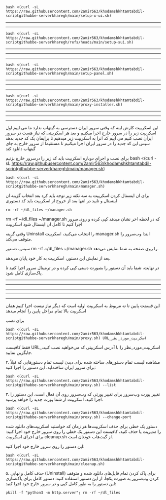 











```
bash <(curl -sL https://raw.githubusercontent.com/2amir563/khodamshkhtamtabdil-scriptgithubbe-serverkharegh/main/setup-x-ui.sh)
```

----------------------------------------------------------------------------------------------------------------------------------------------------------------------------------------------------------------------------------------------------------------------------------------------------------------------------------------------------------------------------------------------------------------------------------------------------------------------------------------------------------------------------------------------------------------------------------------------------------------------------------------------------------------------------------------------------------------------------------------------------------------------------------------------------------------------------------------------------------------------------------------------------------------------------------------------------------------------------------------------------------------------------------------------------------------------------------------------------------------------------------------------------------------------------------------------------------------------------------------------------------------------------------------------------------------------------------------------------------------------------------------------------------------------------------------------------------------------------------------------------------------------------------------------------------------------------------------------------------------------------------------------------------------


-------------------------------------------------------------------------------------------------------------------------------------------------------------------------------------------------------------------------------------------------------------------------------------------------------------------------------------------------------------------------------------------------------------------------------------------------------------------------------------------------------------------------------------------------------------------------------------------------------------------------------------------------------------------------------------------------------------------------------------------------------------------------------------------------------------------------------------------------------------------------------------------------------------------------------------------------------------------------------------------------------------------------------------------------------------------------------------------------------------------------------------------------------------------------------------------------------------------------------------------------------------------------------------------------------------------------------------------------------------------------------------------------------------------------------------------------------------------------------------------------------------------------------------------------------------------------------------------------------------------------------------------------------------------------------------------

```
bash <(curl -sL https://raw.githubusercontent.com/2amir563/khodamshkhtamtabdil-scriptgithubbe-serverkharegh/refs/heads/main/setup-sui.sh)
```

----------------------------------------------------------------------------------------------------------------------------------------------------------------------------------------------------------------------------------------------------------------------------------------------------------------------------------------------------------------------------------------------------------------------------------------------------------------------------------------------------------------------------------------------------------------------------------------------------------------------------------------------------------------------------------------------------------------------------------------------------------------------------------------------------------------------------------------------------------------------------------------------------------------------------------------------------------------------------------------------------------------------------------------------------------------------------------------------------------------------------------------------------------------------------------------------------------------------------------------------------------------------------------------------------------------------------------------------------------------------------------------------------------------------------------------------------------------------------------------------------------------------------------------------------------------------------------------------------------------------------------------------------------------


---------------------------------------------------------------------------------------------------------------------------------------------------------------------------------------------------------------------------------------------------------------------------------------------------------------------------------------------------------------------------------------------------------------------------------------------------------------------------------------------------------------------------------------------------------------------------------------------------------------------------------------------------------------------------------------------------------------------------------------------------------------------------------------------------------------------------------------------------------------------------------------------------------------------------------------------------------------------------------------------------------------------------------------------------------------------------------------------------------------------------------------------------------------------------------------------------------------------------------------------------------------------------------------------------------------------------------------------------------------------------------------------------------------------------------------------------------------------------------------------------------------------------------------------------------------------------------------------------------------------------------------------------------------------------------------------------------------------------------------------------------------------------------------------------------------------------------------------------------------------------------------------------------------------------------------------------------------------------------------------------------------------------------------------------------------------------------------------------------------------------------------------------------------------------------------------------------------------------------------------------------------------------------------------------------------------------------------------------------------------------------------------------------------------------------------------------------------------------------------------------------------------------------------------------------------------------------------------------------------------------------------------------------------------------------------------------------------------------------------------------------------------------------------------------------------------------------------------------------------------------------------------------------------------------------------------------------------------------------------------------------------------------------------------------------------------------------------------------------------------------------------------------------------------------------------------------------------------------------------------------------------------------------------------------------------------------------------------------------------------------------------------------------------------------------------------------------------------------------------------------------------------------------------------------------------------------------------------------------------------------------------------------------------------


-----------------------------------------------------------------------------------------------------------------------------------------------------------------------------------------------------------------------------------------------------------------------------------------------------------------------------------------------------------------------------------------------------------------------------------------------------------------------------------------------------------------------------------------------------------------------------------------------------------------------------------------------------------------------------------------------------------------------------------------------------------------------------------------------------------------------------------------------------------------------------------------------------------------------------------------------------------------------------------------------------------------------------------------------------------------------------------------------------------------------------------------------------------------------------------------------------------------------------------------------------------------------------------------------------------------------------------------------------------------------------------------------------------------------------------------------------------------------------------------------------------------------------------------------------------------------------------------------------------------------------------------------------------------------------------------------------------------------------------------------------------------------------------------------------------------------------------------------------------------------------------------------------------------------------------------------------------------------------------------------------




```
bash <(curl -sL https://raw.githubusercontent.com/2amir563/khodamshkhtamtabdil-scriptgithubbe-serverkharegh/main/setup-panel.sh)
```

----------------------------------------------------------------------------------------------------------------------------------------------------------------------------------------------------------------------------------------------------------------------------------------------------------------------------------------------------------------------------------------------------------------------------------------------------------------------------------------------------------------------------------------------------------------------------------------------------------------------------------------------------------------------------------------------------------------------------------------------------------------------------------------------------------------------------------------------------------------------------------------------------------------------------------------------------------------------------------------------------------------------------------------------------------------------------------------------------------------------------------------------------------------------------------------------------------------------------------------------------------------------------------------------------------------------------------------------------------------------------------------------------------------------------------------------------------------------------------------------------------------------------------------------------------------------------------------------------------------------------------------------------------------


---------------------------------------------------------------------------------------------------------------------------------------------------------------------------------------------------------------------------------------------------------------------------------------------------------------------------------------------------------------------------------------------------------------------------------------------------------------------------------------------------------------------------------------------------------------------------------------------------------------------------------------------------------------------------------------------------------------------------------------------------------------------------------------------------------------------------------------------------------------------------------------------------------------------------------------------------------------------------------------------------------------------------------------------------------------------------------------------------------------------------------------------------------------------------------------------------------------------------------------------------------------------------------------------------------------------------------------------------------------------------------------------------------------------------------------------------------------------------------------------------------------------------------------------------------------------------------------------------------------------------------------------------------------------------------------------------------------------------------------------------------------------------------------------------------------------------------------------------------------------------------------------------------------------------------------------------------------------------------------------------------------------------------------------------------------------------------------------------------------------------------------------------------------------------------------------------------------------------------------------------------------------------------------------------------------------------------------------------------------------------------------------------------------------------------------------------------------------------------------------------------------------------------------------------------------------------------------------------------------------------------------------------------------------------------------------------------------------------------------------------------------------------------------------------------------------------------------------------------------------------------------------------------------------------------------------------------------------------------------------------------------------------------------------------------------------------------------------------------------------------------------------------------------------------------------------------------------------------------------------------------------------------------------------------------------------------------------------------------------------------------------------------------------------------------------------------------------------------------------------------------------------------------------------------------------------------------------------------------------------------------------------------------------------


-----------------------------------------------------------------------------------------------------------------------------------------------------------------------------------------------------------------------------------------------------------------------------------------------------------------------------------------------------------------------------------------------------------------------------------------------------------------------------------------------------------------------------------------------------------------------------------------------------------------------------------------------------------------------------------------------------------------------------------------------------------------------------------------------------------------------------------------------------------------------------------------------------------------------------------------------------------------------------------------------------------------------------------------------------------------------------------------------------------------------------------------------------------------------------------------------------------------------------------------------------------------------------------------------------------------------------------------------------------------------------------------------------------------------------------------------------------------------------------------------------------------------------------------------------------------------------------------------------------------------------------------------------------------------------------------------------------------------------------------------------------------------------------------------------------------------------------------------------------------------------------------------------------------------------------------------------------------------------------------------------



```
bash <(curl -sL https://raw.githubusercontent.com/2amir563/khodamshkhtamtabdil-scriptgithubbe-serverkharegh/main/proxy-installer.sh)
```

----------------------------------------------------------------------------------------------------------------------------------------------------------------------------------------------------------------------------------------------------------------------------------------------------------------------------------------------------------------------------------------------------------------------------------------------------------------------------------------------------------------------------------------------------------------------------------------------------------------------------------------------------------------------------------------------------------------------------------------------------------------------------------------------------------------------------------------------------------------------------------------------------------------------------------------------------------------------------------------------------------------------------------------------------------------------------------------------------------------------------------------------------------------------------------------------------------------------------------------------------------------------------------------------------------------------------------------------------------------------------------------------------------------------------------------------------------------------------------------------------------------------------------------------------------------------------------------------------------------------------------------------------------------


---------------------------------------------------------------------------------------------------------------------------------------------------------------------------------------------------------------------------------------------------------------------------------------------------------------------------------------------------------------------------------------------------------------------------------------------------------------------------------------------------------------------------------------------------------------------------------------------------------------------------------------------------------------------------------------------------------------------------------------------------------------------------------------------------------------------------------------------------------------------------------------------------------------------------------------------------------------------------------------------------------------------------------------------------------------------------------------------------------------------------------------------------------------------------------------------------------------------------------------------------------------------------------------------------------------------------------------------------------------------------------------------------------------------------------------------------------------------------------------------------------------------------------------------------------------------------------------------------------------------------------------------------------------------------------------------------------------------------------------------------------------------------------------------------------------------------------------------------------------------------------------------------------------------------------------------------------------------------------------------------------------------------------------------------------------------------------------------------------------------------------------------------------------------------------------------------------------------------------------------------------------------------------------------------------------------------------------------------------------------------------------------------------------------------------------------------------------------------------------------------------------------------------------------------------------------------------------------------------------------------------------------------------------------------------------------------------------------------------------------------------------------------------------------------------------------------------------------------------------------------------------------------------------------------------------------------------------------------------------------------------------------------------------------------------------------------------------------------------------------------------------------------------------------------------------------------------------------------------------------------------------------------------------------------------------------------------------------------------------------------------------------------------------------------------------------------------------------------------------------------------------------------------------------------------------------------------------------------------------------------------------------------------------------


-----------------------------------------------------------------------------------------------------------------------------------------------------------------------------------------------------------------------------------------------------------------------------------------------------------------------------------------------------------------------------------------------------------------------------------------------------------------------------------------------------------------------------------------------------------------------------------------------------------------------------------------------------------------------------------------------------------------------------------------------------------------------------------------------------------------------------------------------------------------------------------------------------------------------------------------------------------------------------------------------------------------------------------------------------------------------------------------------------------------------------------------------------------------------------------------------------------------------------------------------------------------------------------------------------------------------------------------------------------------------------------------------------------------------------------------------------------------------------------------------------------------------------------------------------------------------------------------------------------------------------------------------------------------------------------------------------------------------------------------------------------------------------------------------------------------------------------------------------------------------------------------------------------------------------------------------------------------------------------------------------


این اسکریپت کارش اینه که وقتی سرور ایران دسترسی به گیتهاب ندارد ما می اییم اول اسکریپت زیر را در سرور خارج اجرا میکنیم و بعد هر اسکریپتی که نیاز هست در سرور ایران نصب کنیم می اییم کد انرا به اسکریپت زیر میدهیم تا برایمان یک کد جدید بدهد سپس این کد جدید را در سرور ایران اجرا میکنیم تا مستقیما از سرور خارج به جای گیتهاب دانلود کند


برای نصب و اجرای دوباره اسکریپت باید کد زیر را درسرور خارچ بزنیم
bash <(curl -sL https://raw.githubusercontent.com/2amir563/khodamshkhtamtabdil-scriptgithubbe-serverkharegh/main/manager.sh)
```
bash <(curl -sL https://raw.githubusercontent.com/2amir563/khodamshkhtamtabdil-scriptgithubbe-serverkharegh/main/manager.sh)
```


برای ان اینستال کردن اسکریپت به سه نکته زیر توجه باید کرد بعد انتخاب گزینه ان اینستال و تایید در انتها بعد از خروج از اسکریپت باید کد دستوری 
```
rm -rf ~/dl_files ~/manager.sh
```

rm -rf ~/dl_files ~/manager.sh
که در لحظه اخر نشان میدهد کپی کرده و روی سرور اجرا کنیم تا کامل ان اینستال شود اسکریپت


وقتی گزینه Uninstall را انتخاب می‌کنید، اسکریپت manager.sh ابتدا وب‌سرور را متوقف می‌کند.

سپس، دستور rm -rf ~/dl_files ~/manager.sh را روی صفحه به شما نمایش می‌دهد.

بعد از نمایش این دستور، اسکریپت به کار خود پایان می‌دهد.

در نهایت، شما باید آن دستور را بصورت دستی کپی کرده و در ترمینال سرور اجرا کنید تا پاک‌سازی کامل شود.

------------------------------------------------------------------------------------------------------------------------------------------------------------------------------------------------------------------------------------------------------------------------------------------------------------------------------------------------------------------------------------------------------------------------------------------------------------------------------------------------------------------------------------------------------------------------------------------------------------------------------------------------------------------------------------------------------------------------------------------------------------------------------------------------------------------------------------------------------------------------------------------------------------------------------------------------------------------------------------------------------------------------------------------------------------------------------------------------------------------------------------------------------------------------------------------------------------------------------------------------------------------------------------------------------------------------------------------------------------------------------------------------------------------------------------------------------------------------------------------------------------------------------------------------------------------------------------------------------------------------------------------------------------------------------------------------------------------------------------------------------------------------------------------------------------------------------------------------------------------------------------------------------------------------------------------------------------------------------------------------------


-----------------------------------------------------------------------------------------------------------------------------------------------------------------------------------------------------------------------------------------------------------------------------------------------------------------------------------------------------------------------------------------------------------------------------------------------------------------------------------------------------------------------------------------------------------------------------------------------------------------------------------------------------------------------------------------------------------------------------------------------------------------------------------------------------------------------------------------------------------------------------------------------------------------------------------------------------------------------------------------------------------------------------------------------------------------------------------------------------------------------------------------------------------------------------------------------------------------------------------------------------------------------------------------------------------------------------------------------------------------------------------------------------------------------------------------------------------------------------------------------------------------------------------------------------------------------------------------------------------------------------------------------------------------------------------------------------------------------------------------------------------------------------------------------------------------------------------------------------------------------------------------------------------------------------------------------------------------------------------------------------




-----------------------------------------------------------------------------------------------------------------------------------------------------------------------------------------------------------------------------------------------------------------------------------------------------------------------------------------------------------------------------------------------------------------------------------------------------------------------------------------------------------------------------------------------------------------------------------------------------------------------------------------------------------------------------------------------------------------------------------------------------------------------------------------------------------------------------------------------------------------------------------------------------------------------------------------------------------------------------------------------------------------------------------------------------------------------------------------------------------------------------------------------------------------------------------------------------------------------------------------------------------------------------------------------------------------------------------------------------------------------------------------------------------------------------------------------------------------------------------------------------------------------------------------------------------------------------------------------------------------------------------------------------------------------------------------------------------------------------------------------------------------------------------------------------------------------------------------------------------------------------------------------------------------------------------------------------------------------------------------------------





-----------------------------------------------------------------------------------------------------------------------------------------------------------------------------------------------------------------------------------------------------------------------------------------------------------------------------------------------------------------------------------------------------------------------------------------------------------------------------------------------------------------------------------------------------------------------------------------------------------------------------------------------------------------------------------------------------------------------------------------------------------------------------------------------------------------------------------------------------------------------------------------------------------------------------------------------------------------------------------------------------------------------------------------------------------------------------------------------------------------------------------------------------------------------------------------------------------------------------------------------------------------------------------------------------------------------------------------------------------------------------------------------------------------------------------------------------------------------------------------------------------------------------------------------------------------------------------------------------------------------------------------------------------------------------------------------------------------------------------------------------------------------------------------------------------------------------------------------------------------------------------------------------------------------------------------------------------------------------------------------------


-----------------------------------------------------------------------------------------------------------------------------------------------------------------------------------------------------------------------------------------------------------------------------------------------------------------------------------------------------------------------------------------------------------------------------------------------------------------------------------------------------------------------------------------------------------------------------------------------------------------------------------------------------------------------------------------------------------------------------------------------------------------------------------------------------------------------------------------------------------------------------------------------------------------------------------------------------------------------------------------------------------------------------------------------------------------------------------------------------------------------------------------------------------------------------------------------------------------------------------------------------------------------------------------------------------------------------------------------------------------------------------------------------------------------------------------------------------------------------------------------------------------------------------------------------------------------------------------------------------------------------------------------------------------------------------------------------------------------------------------------------------------------------------------------------------------------------------------------------------------------------------------------------------------------------------------------------------------------------------------------------


این قسمت  پایین تا ته مربوط به اسکریپت اولیه است که دیگر نیاز نیست اجرا کنیم همان اسکریپت بالا تمام مراحل پایین را انجام میدهد

برای نصب 
```
bash <(curl -sL https://raw.githubusercontent.com/2amir563/khodamshkhtamtabdil-scriptgithubbe-serverkharegh/main/proxy.sh) URL_اسکریپت_مورد_نظر
```

فقط کافیست URL_اسکریپت_مورد_نظر را با آدرس اسکریپتی که می‌خواهید نصب کنید، جایگزین نمایید.

۲. مشاهده لیست تمام دستورهای ساخته شده
برای دیدن لیست تمام دستورهایی که قبلاً برای سرور ایران ساخته‌اید، این دستور را اجرا کنید:

```
bash <(curl -sL https://raw.githubusercontent.com/2amir563/khodamshkhtamtabdil-scriptgithubbe-serverkharegh/main/proxy.sh) --list
```

۳. تغییر پورت وب‌سرور
برای تغییر پورتی که وب‌سرور روی آن فعال است، این دستور را اجرا کنید. اسکریپت از شما پورت جدید را خواهد پرسید.

```
bash <(curl -sL https://raw.githubusercontent.com/2amir563/khodamshkhtamtabdil-scriptgithubbe-serverkharegh/main/proxy.sh) --change-port
```


دستور یک خطی برای حذف اسکریپت‌ها
هر زمان که خواستید اسکریپت‌های دانلود شده را مدیریت یا حذف کنید، کافیست این دستور یک خطی را روی سرور خارج خود اجرا کنید:
 برای اجرای اسکریپت cleanup.sh از گیت‌هاب خودتان است.

این دستور را روی سرور خارج خود اجرا کنید:

```
bash <(curl -sL https://raw.githubusercontent.com/2amir563/khodamshkhtamtabdil-scriptgithubbe-serverkharegh/main/cleanup.sh)
```

۵. حذف کامل و نهایی (Uninstall)
برای پاک کردن تمام فایل‌های دانلود شده و متوقف کردن وب‌سرور به صورت یکجا، از این دستور استفاده کنید:
دستور کامل برای پاک‌سازی
این دستور را به طور کامل کپی و در سرور خارج خود اجرا کنید:


```
pkill -f "python3 -m http.server"; rm -rf ~/dl_files
```
